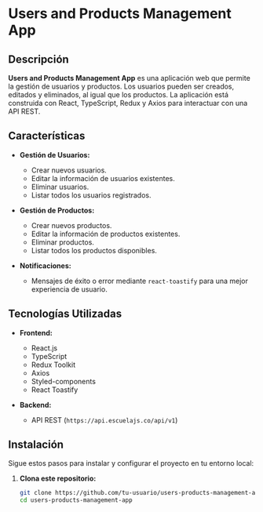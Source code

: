 # Users and Products Management App

## Descripción

**Users and Products Management App** es una aplicación web que permite la gestión de usuarios y productos. Los usuarios pueden ser creados, editados y eliminados, al igual que los productos. La aplicación está construida con React, TypeScript, Redux y Axios para interactuar con una API REST.

## Características

- **Gestión de Usuarios:**
  - Crear nuevos usuarios.
  - Editar la información de usuarios existentes.
  - Eliminar usuarios.
  - Listar todos los usuarios registrados.

- **Gestión de Productos:**
  - Crear nuevos productos.
  - Editar la información de productos existentes.
  - Eliminar productos.
  - Listar todos los productos disponibles.

- **Notificaciones:** 
  - Mensajes de éxito o error mediante `react-toastify` para una mejor experiencia de usuario.

## Tecnologías Utilizadas

- **Frontend:**
  - React.js
  - TypeScript
  - Redux Toolkit
  - Axios
  - Styled-components
  - React Toastify

- **Backend:**
  - API REST (`https://api.escuelajs.co/api/v1`)

## Instalación

Sigue estos pasos para instalar y configurar el proyecto en tu entorno local:

1. **Clona este repositorio:**

   ```bash
   git clone https://github.com/tu-usuario/users-products-management-app.git
   cd users-products-management-app

